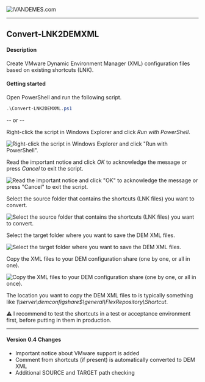 ![IVANDEMES.com](https://www.ivandemes.com/css/images/logo.png)<hr>
## Convert-LNK2DEMXML
#### Description
Create VMware Dynamic Environment Manager (XML) configuration files based on existing shortcuts (LNK).

#### Getting started
Open PowerShell and run the following script.

```powershell
.\Convert-LNK2DEMXML.ps1
```

-- or --

Right-click the script in Windows Explorer and click *Run with PowerShell*.

![Right-click the script in Windows Explorer and click "Run with PowerShell".](https://www.ivandemes.com/images/bulk-convert-shortcuts-to-dynamic-environment-manager/explorer_convert_lnk2demxml.png)

Read the important notice and click *OK* to acknowledge the message or press *Cancel* to exit the script.

![Read the important notice and click "OK" to acknowledge the message or press "Cancel" to exit the script.](https://www.ivandemes.com/wp-content/uploads/2020/05/Convert-LNK2DEMXML_Important_Notice.png)

Select the source folder that contains the shortcuts (LNK files) you want to convert.

![Select the source folder that contains the shortcuts (LNK files) you want to convert.](https://www.ivandemes.com/images/bulk-convert-shortcuts-to-dynamic-environment-manager/Convert-LNK2DEMXML_Source.png)

Select the target folder where you want to save the DEM XML files.

![Select the target folder where you want to save the DEM XML files.](https://www.ivandemes.com/images/bulk-convert-shortcuts-to-dynamic-environment-manager/Convert-LNK2DEMXML_Target.png)

Copy the XML files to your DEM configuration share (one by one, or all in one).

![Copy the XML files to your DEM configuration share (one by one, or all in once).](https://www.ivandemes.com/images/bulk-convert-shortcuts-to-dynamic-environment-manager/Convert-LNK2DEMXML_Result.png)

The location you want to copy the DEM XML files to is typically something like *\\\\server\demconfigshare$\general\FlexRepository\Shortcut*.

:warning: I recommend to test the shortcuts in a test or acceptance environment first, before putting in them in production.

<hr>

#### Version 0.4 Changes

* Important notice about VMware support is added
* Comment from shortcuts (if present) is automatically converted to DEM XML
* Additional SOURCE and TARGET path checking
